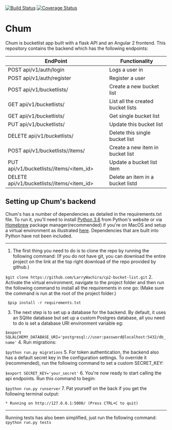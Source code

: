 [![Build Status](https://travis-ci.org/LarryWachira/cp2-bucket-list.svg?branch=master)](https://travis-ci.org/LarryWachira/cp2-bucket-list)
[![Coverage Status](https://coveralls.io/repos/github/LarryWachira/cp2-bucket-list/badge.svg?branch=master)](https://coveralls.io/github/LarryWachira/cp2-bucket-list?branch=master)

# Chum
Chum is bucketlist app built with a flask API and an Angular 2 frontend. This repository contains the backend which has the following endpoints:

| EndPoint | Functionality 
|----------|---------------
| POST api/v1/auth/login | Logs a user in
| POST api/v1/auth/register | Register a user
| POST api/v1/bucketlists/ | Create a new bucket list
| GET api/v1/bucketlists/ | List all the created bucket lists
| GET api/v1/bucketlists/<id> | Get single bucket list
| PUT api/v1/bucketlists/<id> | Update this bucket list
| DELETE api/v1/bucketlists/<id> | Delete this single bucket list
| POST api/v1/bucketlists/<id>/items/ | Create a new item in bucket list
| PUT api/v1/bucketlists/<id>/items/<item_id> | Update a bucket list item
| DELETE api/v1/bucketlists/<id>/items/<item_id> | Delete an item in a bucket listd

## Setting up Chum's backend

Chum's has a number of dependencies as detailed in the requirements.txt file. To run it, you'll need to install [Python 3.6](http://python.org) from Python's website or via [Homebrew](https://brew.sh/) package manager(recommended) if you're on MacOS and setup a virtual environment as illustrated [here](http://docs.python-guide.org/en/latest/dev/virtualenvs/). Dependencies that are built into Python have not been included.
______
1. The first thing you need to do is to clone the repo by running the following command: (If you do not have git, you can download the entire project on the link at the top right download of the repo provided by github.)

`$git clone https://github.com/LarryWachira/cp2-bucket-list.git`
2. Activate the virtual environment, navigate to the project folder and then run the following command to install all the requirements in one go: (Make sure the command is run at the root of the project folder.)

` $pip install -r requirements.txt`

3. The next step is to set up a database for the backend. By default, it uses an SQlite database but set up a custom Postgres database, all you need to do is set a database URI environment variable eg:

`$export SQLALCHEMY_DATABASE_URI='postgresql://user:password@localhost:5432/db_name'`
4. Run migrations:

`$python run.py migrations`
5. For token authentication, the backend also has a default secret key in the configuration settings. To override it (recommended), run the following command to set a custom SECRET_KEY:

`$export SECRET_KEY='your_secret'`
6. You're now ready to start calling the api endpoints. Run this command to begin:

`$python run.py runserver`
7. Pat yourself on the back if you get the following terminal output:

`* Running on http://127.0.0.1:5000/ (Press CTRL+C to quit)`

______
Running tests has also been simplified, just run the following command:
`¢python run.py tests`
